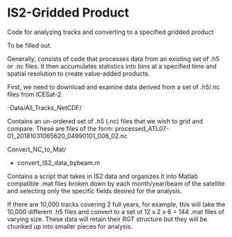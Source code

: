 # IS2-Gridded Product
Code for analyzing tracks and converting to a specified gridded product

To be filled out. 

Generally, consists of code that processes data from an existing set of .h5 or .nc files. It then accumulates statistics into bins at a specified time and spatial resolution to create value-added products. 

First, we need to download and examine data derived from a set of .h5/.nc files from ICESat-2. 

-Data/All_Tracks_NetCDF/

Contains an un-ordered set of .h5 (.nc) files that we wish to grid and compare. These are files of the form: processed_ATL07-01_20181031065620_04990101_006_02.nc

Convert_NC_to_Mat/
  - convert_IS2_data_bybeam.m

Contains a script that takes in IS2 data and organizes it into Matlab compatible .mat files broken down by each month/year/beam of the satellite and selecting only the specific fields desired for the analysis. 

If there are 10,000 tracks covering 2 full years, for example, this will take the 10,000 different .h5 files and convert to a set ot 12 x 2 x 6 = 144 .mat files of varying size. These data will retain their RGT structure but they will be chunked up into smaller pieces for analysis. 




